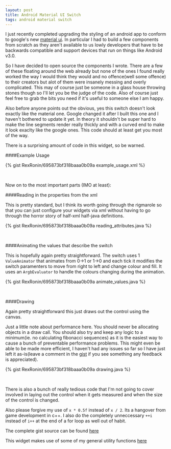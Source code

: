 ```yaml
---
layout: post
title: Android Material UI Switch
tags: android material switch
---
```


I just recently completed upgrading the styling of an android app to conform to google's new [material ui](http://www.google.com/design/spec/material-design/introduction.html). In particular I had to build a few components from scratch as they aren't available to us lowly developers that have to be backwards compatible and support devices that run on things like Android v3.0.

So I have decided to open source the components I wrote. There are a few of these floating around the web already but none of the ones I found really worked the way I would think they would and no offence(well some offence) to their creators but alot of them were insanely messing and overly complicated. This may of course just be someone in a glass house throwing stones though so I'll let you be the judge of the code. Also of course just feel free to grab the bits you need if it's useful to someone else I am happy.

Also before anyone points out the obvious, yes this switch doesn't look exactly like the material one. Google changed it after I built this one and I haven't bothered to update it yet. In theory it shouldn't be super hard to make the line segments render really thickly and with a curved end to make it look exaclty like the google ones. This code should at least get you most of the way.

There is a surprising amount of code in this widget, so be warned.





####Example Usage

{% gist RexRonin/695873bf318baaa0b09a example_usage.xml %}

<br/> 

Now on to the most important parts (IMO at least):




####Reading in the properties from the xml

This is pretty standard, but I think its worth going through the rigmarole so that you can just configure your widgets via xml without having to go through the horror story of half-xml half-java definitions.

{% gist RexRonin/695873bf318baaa0b09a reading_attributes.java %}

 
<br/>



####Animating the values that describe the switch

This is hopefully again pretty straightforward. The switch uses 1 `ValueAnimator` that animates from 0->1 or 1->0 and each tick it modifies the switch paramenters to move from right to left and change colour and fill. It uses an `ArgbEvaluator` to handle the colours changing during the animation.

{% gist RexRonin/695873bf318baaa0b09a animate_values.java %}


<br/>



####Drawing

Again pretty straightforward this just draws out the control using the canvas. 

Just a little note about performance here. You should never be allocating objects in a draw call. You should also try and keep any logic to a minimum(ie. no calculating fibonacci sequences) as it is the easiest way to cause a bunch of preventable performance problems. This might even be able to be made more efficient, I haven't had any issues so far so I have just left it as-is(leave a comment in the [gist](https://gist.github.com/RexRonin/695873bf318baaa0b09a) if you see something any feedback is appreciated).

{% gist RexRonin/695873bf318baaa0b09a drawing.java %}

<br/>



There is also a bunch of really tedious code that I'm not going to cover involved in laying out the control when it gets measured and when the size of the control is changed.

Also please forgive my use of `x * 0.5f` instead of `x / 2`. Its a hangover from game development in c++. I also do the completely unneccessary `++i` instead of `i++` at the end of a for loop as well out of habit.

The complete gist source can be found [here](https://gist.github.com/RexRonin/695873bf318baaa0b09a)

This widget makes use of some of my general utility functions [here](https://gist.github.com/RexRonin/12fa0ba593832c8ed7e2)